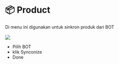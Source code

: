 # 📦 Product

Di menu ini digunakan untuk sinkron produk dari BOT\
\
![](../../.gitbook/assets/Screenshot\_42.png)

* Pilih BOT
* klik Synconize
* Done
